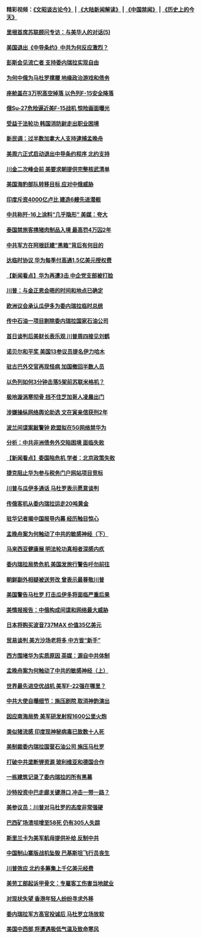 #### 精彩视频：[《文昭谈古论今》](https://github.com/gfw-breaker/wenzhao) | [《大陆新闻解读》](https://github.com/gfw-breaker/ntdtv-comedy) | [《中国禁闻》](https://github.com/gfw-breaker/ntdtv-news) | [《历史上的今天》](https://github.com/gfw-breaker/today-in-history) 

#### [里根首席苏联顾问专访：与美华人的对话(5)](../pages/nsc418/n10968703.md?t=02030030) 

#### [美国退出《中导条约》中共为何反应激烈？](../pages/nsc418/n11020569.md?t=02030030) 

#### [彭斯会见流亡者 支持委内瑞拉实现自由](../pages/nsc418/n11020031.md?t=02030030) 

#### [为何中俄为马杜罗撑腰 地缘政治游戏和债务](../pages/nsc418/n11018692.md?t=02030030) 

#### [座舱盖在3万呎高空掉落 以色列F-15安全降落](../pages/nsc418/n11019864.md?t=02030030) 

#### [俄Su-27危险逼近美F-15战机 惊险画面曝光](../pages/nsc418/n11019743.md?t=02030030) 

#### [受益于法轮功 韩国消防尉走出职业困境](../pages/nsc418/n11017411.md?t=02030030) 

#### [新民调：过半数加拿大人支持逮捕孟晚舟](../pages/nsc418/n11018655.md?t=02030030) 

#### [美周六正式启动退出中导条约程序 北约支持](../pages/nsc418/n11018405.md?t=02030030) 

#### [川金二次峰会前 美要求朝提供完整核武清单](../pages/nsc418/n11017962.md?t=02030030) 

#### [美国海豹部队转移目标 应对中俄威胁](../pages/nsc418/n11017801.md?t=02030030) 

#### [印度斥资4000亿卢比 建造6艘先进潜舰](../pages/nsc418/n11017635.md?t=02030030) 

#### [中共称歼-16上涂料“几乎隐形” 美媒：夸大](../pages/nsc418/n11017535.md?t=02030030) 

#### [泰国禁旅客携猪肉制品入境 最高罚4万囚2年](../pages/nsc418/n11016939.md?t=02030030) 

#### [中共军方在阿根廷建“黑箱”背后有何目的](../pages/nsc418/n11016689.md?t=02030030) 

#### [达临时协议 华为每季付高通1.5亿美元授权费](../pages/nsc418/n11016503.md?t=02030030) 

#### [【新闻看点】华为再遭3击 中企党支部被打脸](../pages/nsc418/n11016110.md?t=02030030) 

#### [川普：与金正恩会晤的时间和地点已确定](../pages/nsc418/n11016340.md?t=02030030) 

#### [欧洲议会承认瓜伊多为委内瑞拉临时总统](../pages/nsc418/n11016267.md?t=02030030) 

#### [传中石油一项目剔除委内瑞拉国家石油公司](../pages/nsc418/n11015982.md?t=02030030) 

#### [首日谈判后美财长表乐观 川普周四接见刘鹤](../pages/nsc418/n11015436.md?t=02030030) 

#### [诺贝尔和平奖 美国13参议员提名伊力哈木](../pages/nsc418/n11014742.md?t=02030030) 

#### [驻古巴外交官再现怪病 加国撤回半数人员](../pages/nsc418/n11014810.md?t=02030030) 

#### [以色列如何3分钟击落5架前苏联米格机？](../pages/nsc418/n11014659.md?t=02030030) 

#### [极地漩涡寒彻骨 挡不住芝加哥人凌晨出门](../pages/nsc418/n11014521.md?t=02030030) 

#### [涉嫌操纵网络舆论助选 文在寅亲信获刑2年](../pages/nsc418/n11014174.md?t=02030030) 

#### [波兰间谍案敲警钟 欧盟拟在5G网络禁华为](../pages/nsc418/n11013814.md?t=02030030) 

#### [分析：中共非洲债务外交陷困境 面临失败](../pages/nsc418/n11013731.md?t=02030030) 

#### [【新闻看点】委国陷危机 学者：北京政策失败](../pages/nsc418/n11013287.md?t=02030030) 

#### [捷克阻止华为参与税务门户网站项目竞标](../pages/nsc418/n11013525.md?t=02030030) 

#### [川普与瓜伊多通话 马杜罗表示愿意谈判](../pages/nsc418/n11013353.md?t=02030030) 

#### [传俄客机从委内瑞拉运走20吨黄金](../pages/nsc418/n11013224.md?t=02030030) 

#### [驻华记者揭中国报导内幕 经历触目惊心](../pages/nsc418/n11013118.md?t=02030030) 

#### [孟晚舟案为何触动了中共的敏感神经（下）](../pages/nsc418/n11008903.md?t=02030030) 

#### [马来西亚健康展 明法轮功真相者深感内疚](../pages/nsc418/n11010949.md?t=02030030) 

#### [委内瑞拉局势危机 美国发旅行警告吁勿前往](../pages/nsc418/n11012593.md?t=02030030) 

#### [朝鲜副外相疑被送劳改 曾表示最尊敬川普](../pages/nsc418/n11011872.md?t=02030030) 

#### [美国警告马杜罗 打击瓜伊多将面临严重后果](../pages/nsc418/n11011422.md?t=02030030) 

#### [美情报报告：中俄构成间谍和网络最大威胁](../pages/nsc418/n11011346.md?t=02030030) 

#### [日本将购买波音737MAX 价值35亿美元](../pages/nsc418/n11011238.md?t=02030030) 

#### [贸易谈判 美方沙场老将多 中方皆“新手”](../pages/nsc418/n11010973.md?t=02030030) 

#### [西方围堵华为实质原因 英媒：源自中共体制](../pages/nsc418/n11010190.md?t=02030030) 

#### [孟晚舟案为何触动了中共的敏感神经（上）](../pages/nsc418/n11008466.md?t=02030030) 

#### [世界最先进空优战机 美军F-22强在哪里？](../pages/nsc418/n11010323.md?t=02030030) 

#### [中共大使自曝细节：施压剧院 取消神韵演出](../pages/nsc418/n11008988.md?t=02030030) 

#### [因应南海局势 美军研发射程1600公里火炮](../pages/nsc418/n11010046.md?t=02030030) 

#### [类似猪流感 印度现神秘病毒已致数十人死](../pages/nsc418/n11009797.md?t=02030030) 

#### [美制裁委内瑞拉国营石油公司 施压马杜罗](../pages/nsc418/n11009006.md?t=02030030) 

#### [打破中共垄断锂资源 玻利维亚和德国合作](../pages/nsc418/n11008598.md?t=02030030) 

#### [一栋建筑记录了委内瑞拉的所有黑幕](../pages/nsc418/n11008614.md?t=02030030) 

#### [沙特投资中巴走廊关键港口 冲击一带一路？](../pages/nsc418/n11008620.md?t=02030030) 

#### [美参议员：川普对马杜罗的态度非常强硬](../pages/nsc418/n11008349.md?t=02030030) 

#### [巴西矿场溃坝增至58死 仍有305人失踪](../pages/nsc418/n11007445.md?t=02030030) 

#### [斯里兰卡为美军航母提供补给 反制中共](../pages/nsc418/n11007567.md?t=02030030) 

#### [中国制山寨版战机坠毁 巴基斯坦飞行员丧生](../pages/nsc418/n11007213.md?t=02030030) 

#### [川普效应 北约多筹集上千亿美元经费](../pages/nsc418/n11006307.md?t=02030030) 

#### [美劳工部起诉甲骨文：专雇客工伤害当地就业](../pages/nsc418/n11006396.md?t=02030030) 

#### [对现状失望 香港年轻人纷纷寻求外移](../pages/nsc418/n11006310.md?t=02030030) 

#### [委内瑞拉军方高官投诚后 马杜罗立场放软](../pages/nsc418/n11006068.md?t=02030030) 

#### [美国中西部 将遭遇极低气温及致命寒风](../pages/nsc418/n11006119.md?t=02030030) 

